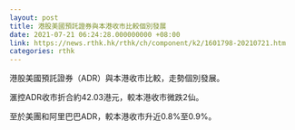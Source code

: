 ```yaml
---
layout: post
title: 港股美國預託證券與本港收市比較個別發展
date: 2021-07-21 06:24:28.000000000 +08:00
link: https://news.rthk.hk/rthk/ch/component/k2/1601798-20210721.htm
categories: rthk
---
```


港股美國預託證券（ADR）與本港收市比較，走勢個別發展。

滙控ADR收市折合約42.03港元，較本港收市微跌2仙。

至於美團和阿里巴巴ADR，較本港收市升近0.8%至0.9%。
